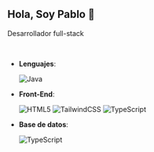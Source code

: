 ## Hola, Soy Pablo 👋

Desarrollador full-stack 

<br>

- **Lenguajes**:

    ![Java](https://img.shields.io/badge/Java-ED8B00?style=for-the-badge&logo=openjdk&logoColor=white)


- **Front-End**:


   ![HTML5](https://img.shields.io/badge/HTML5-E34F26?style=flat-square&logo=HTML5&logoColor=white)
   ![TailwindCSS](https://img.shields.io/badge/tailwindcss-0F172A?&logo=tailwindcss)
   ![TypeScript](https://shields.io/badge/TypeScript-3178C6?logo=TypeScript&logoColor=FFF&style=flat-square)

- **Base de datos**:  

  ![TypeScript](https://shields.io/badge/MySQL-lightgrey?logo=mysql&style=plastic&logoColor=white&labelColor=blue)

<br>

